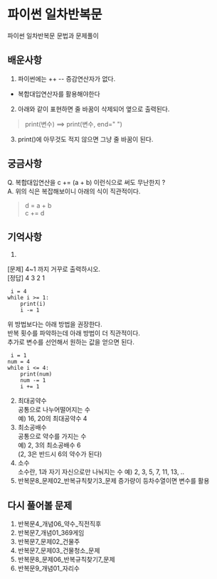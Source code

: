 # 파이썬 일차반복문
파이썬 일차반복문 문법과 문제풀이

## 배운사항
1. 파이썬에는 ++ -- 증감연산자가 없다.  
* 복합대입연산자를 활용해야한다
2. 아래와 같이 표현하면 줄 바꿈이 삭제되어 옆으로 출력된다.  
> print(변수)  ==> print(변수, end=" ")
3. print()에 아무것도 적지 않으면 그냥 줄 바꿈이 된다. 

## 궁금사항
Q. 복합대입연산을 c += (a + b) 이런식으로 써도 무난한지 ?  
A. 위의 식은 복잡해보이니 아래의 식이 직관적이다.  
> d = a + b  
> c += d

## 기억사항
1. 
[문제] 4~1 까지 거꾸로 출력하시오.  
[정답] 4 3 2 1

<pre><code> i = 4
while i >= 1:
    print(i)
    i -= 1
</code></pre>

위 방법보다는 아래 방법을 권장한다.  
반복 횟수를 파악하는데 아래 방법이 더 직관적이다.  
추가로 변수를 선언해서 원하는 값을 얻으면 된다.

<pre><code> i = 1
num = 4
while i <= 4:
    print(num)
    num -= 1
    i += 1
</code></pre>
2. 최대공약수  
공통으로 나누어떨어지는 수  
예) 16, 20의 최대공약수 4
3. 최소공배수  
공통으로 약수를 가지는 수  
예) 2, 3의 최소공배수 6  
(2, 3은 반드시 6의 약수가 된다)
4. 소수  
소수란, 1과 자기 자신으로만 나눠지는 수
예) 2, 3, 5, 7, 11, 13, ..
5. 반복문8_문제02_반복규칙찾기3_문제
증가량이 등차수열이면 변수를 활용
## 다시 풀어볼 문제
1. 반복문4_개념06_약수_직전직후
2. 반복문7_개념01_369게임
3. 반복문7_문제02_건물주
4. 반복문7_문제03_건물청소_문제
5. 반복문8_문제06_반복규칙찾기7_문제
6. 반복문9_개념01_자리수